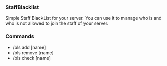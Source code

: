 ### StaffBlacklist

Simple Staff BlackList for your server. You can use it to manage who is and who is not allowed to join the staff of your server.

### Commands

- /bls add [name]
- /bls remove [name]
- /bls check [name]
